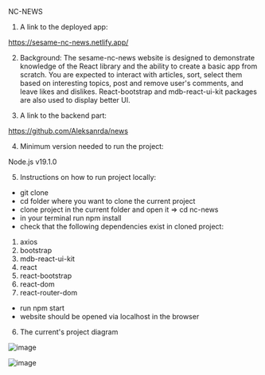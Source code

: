 
NC-NEWS

1) A link to the deployed app:

https://sesame-nc-news.netlify.app/

2) Background:
The sesame-nc-news website is designed to demonstrate knowledge of the React library and the ability to create a basic app from scratch. You are expected to interact with articles, sort, select them based on interesting topics, post and remove user's comments, and leave likes and dislikes. React-bootstrap and mdb-react-ui-kit packages are also used to display better UI. 


3) A link to the backend part:

https://github.com/Aleksanrda/news

4) Minimum version needed to run the project:

Node.js v19.1.0

5) Instructions on how to run project locally:

- git clone <repo-url>
- cd folder where you want to clone the current project
- clone project in the current folder and open it => cd nc-news
- in your terminal run npm install
- check that the following dependencies exist in cloned project:
1) axios
2) bootstrap
3) mdb-react-ui-kit
4) react
5) react-bootstrap
6) react-dom
7) react-router-dom
    
- run npm start
- website should be opened via localhost in the browser

6) The current's project diagram

![image](https://user-images.githubusercontent.com/33073090/218179378-39e5ed9a-5a50-4eda-acc0-7ae0a031c1c4.png)

![image](https://user-images.githubusercontent.com/33073090/218179493-83f1cbf8-a9f6-4c3f-95a3-65052fce4599.png)

